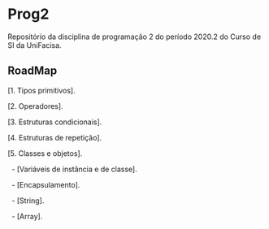 # Prog2

Repositório da disciplina de programação 2 do período 2020.2 do Curso de SI da UniFacisa.

## RoadMap

[1. Tipos primitivos].

[2. Operadores].

[3. Estruturas condicionais].

[4. Estruturas de repetição].

[5. Classes e objetos].

&nbsp; - [Variáveis de instância e de classe].

&nbsp; - [Encapsulamento].

&nbsp; - [String].

&nbsp; - [Array].
